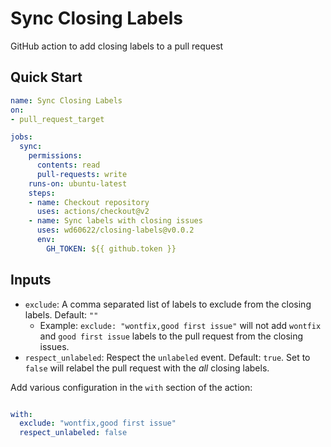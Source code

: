# Sync Closing Labels

GitHub action to add closing labels to a pull request

## Quick Start

```yaml
name: Sync Closing Labels
on:
- pull_request_target

jobs:
  sync:
    permissions:
      contents: read
      pull-requests: write
    runs-on: ubuntu-latest
    steps:
    - name: Checkout repository
      uses: actions/checkout@v2
    - name: Sync labels with closing issues
      uses: wd60622/closing-labels@v0.0.2
      env:
        GH_TOKEN: ${{ github.token }}
```

## Inputs

- `exclude`: A comma separated list of labels to exclude from the closing labels. Default: `""`
  - Example: `exclude: "wontfix,good first issue"` will not add `wontfix` and `good first issue` labels to the pull request
    from the closing issues.
- `respect_unlabeled`: Respect the `unlabeled` event. Default: `true`. Set to `false` will 
  relabel the pull request with the *all* closing labels.
  

Add various configuration in the `with` section of the action:

```yaml

with: 
  exclude: "wontfix,good first issue"
  respect_unlabeled: false
```
